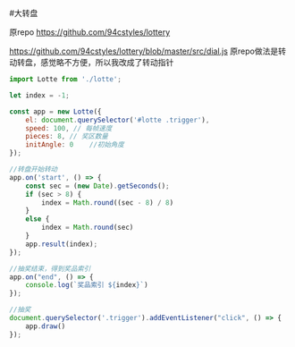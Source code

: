 
#大转盘

原repo https://github.com/94cstyles/lottery

https://github.com/94cstyles/lottery/blob/master/src/dial.js
原repo做法是转动转盘，感觉略不方便，所以我改成了转动指针


```javascript
import Lotte from './lotte';

let index = -1;

const app = new Lotte({
    el: document.querySelector('#lotte .trigger'),
    speed: 100, // 每帧速度
    pieces: 8, // 奖区数量
    initAngle: 0    //初始角度
});

//转盘开始转动
app.on('start', () => {
    const sec = (new Date).getSeconds();
    if (sec > 8) {
        index = Math.round((sec - 8) / 8)
    }
    else {
        index = Math.round(sec)
    }
    app.result(index);
});

//抽奖结束，得到奖品索引
app.on("end", () => {
    console.log(`奖品索引 ${index}`)
});

//抽奖
document.querySelector('.trigger').addEventListener("click", () => {
    app.draw()
});




```


